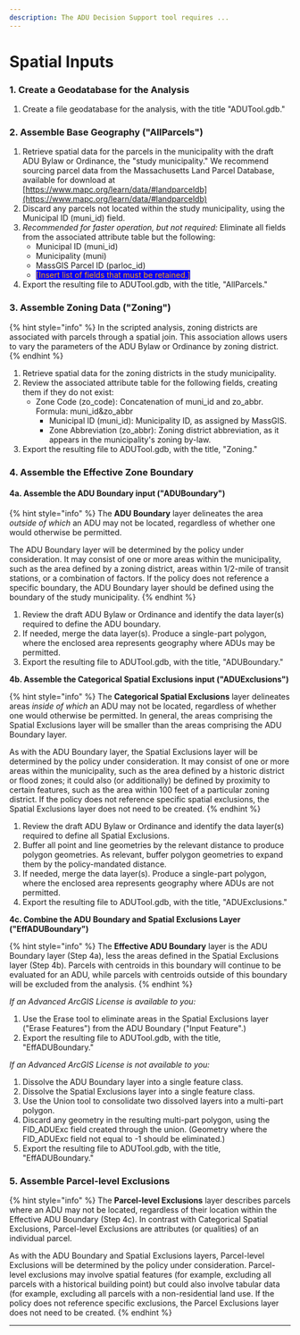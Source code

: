 ```yaml
---
description: The ADU Decision Support tool requires ...
---
```


# Spatial Inputs

### 1.  Create a Geodatabase for the Analysis

1. Create a file geodatabase for the analysis, with the title "ADUTool.gdb."

### 2.  Assemble Base Geography ("AllParcels")

1. Retrieve spatial data for the parcels in the municipality with the draft ADU Bylaw or Ordinance, the "study municipality." We recommend sourcing parcel data from the Massachusetts Land Parcel Database, available for download at [https://www.mapc.org/learn/data/#landparceldb](https://www.mapc.org/learn/data/#landparceldb)
2. Discard any parcels not located within the study municipality, using the Municipal ID (muni\_id) field.&#x20;
3. _Recommended for faster operation, but not required:_ Eliminate all fields from the associated attribute table but the following:
   * Municipal ID (muni\_id)
   * Municipality (muni)
   * MassGIS Parcel ID (parloc\_id)
   * <mark style="color:orange;background-color:blue;">\[Insert list of fields that must be retained.]</mark>
4. Export the resulting file to ADUTool.gdb, with the title, "AllParcels."

### 3.  Assemble Zoning Data ("Zoning")

{% hint style="info" %}
In the scripted analysis, zoning districts are associated with parcels through a spatial join. This association allows users to vary the parameters of the ADU Bylaw or Ordinance by zoning district.
{% endhint %}

1. Retrieve spatial data for the zoning districts in the study municipality.&#x20;
2. Review the associated attribute table for the following fields, creating them if they do not exist:
   * Zone Code (zo\_code): Concatenation of muni\_id and zo\_abbr. Formula: muni\_id\&zo\_abbr
     * Municipal ID (muni\_id): Municipality ID, as assigned by MassGIS.
     * Zone Abbreviation (zo\_abbr): Zoning district abbreviation, as it appears in the municipality's zoning by-law.
3. Export the resulting file to ADUTool.gdb, with the title, "Zoning."

### 4. Assemble the Effective Zone Boundary

#### 4a.  Assemble the ADU Boundary input **("ADUBoundary")**

{% hint style="info" %}
The **ADU Boundary** layer delineates the area _outside of which_ an ADU may not be located, regardless of whether one would otherwise be permitted.&#x20;

The ADU Boundary layer will be determined by the policy under consideration. It may consist of one or more areas within the municipality, such as the area defined by a zoning district, areas within 1/2-mile of transit stations, or a combination of factors. If the policy does not reference a specific boundary, the ADU Boundary layer should be defined using the boundary of the study municipality.
{% endhint %}

1. Review the draft ADU Bylaw or Ordinance and identify the data layer(s) required to define the ADU boundary.&#x20;
2. If needed, merge the data layer(s). Produce a single-part polygon, where the enclosed area represents geography where ADUs may be permitted.
3. Export the resulting file to ADUTool.gdb, with the title, "ADUBoundary."

**4b.  Assemble the Categorical Spatial Exclusions input ("ADUExclusions")**

{% hint style="info" %}
The **Categorical Spatial Exclusions** layer delineates areas _inside of which_ an ADU may not be located, regardless of whether one would otherwise be permitted. In general, the areas comprising the Spatial Exclusions layer will be smaller than the areas comprising the ADU Boundary layer.

As with the ADU Boundary layer, the Spatial Exclusions layer will be determined by the policy under consideration. It may consist of one or more areas within the municipality, such as the area defined by a historic district or flood zones; it could also (or additionally) be defined by proximity to certain features, such as the area within 100 feet of a particular zoning district. If the policy does not reference specific spatial exclusions, the Spatial Exclusions layer does not need to be created.
{% endhint %}

1. Review the draft ADU Bylaw or Ordinance and identify the data layer(s) required to define all Spatial Exclusions.&#x20;
2. Buffer all point and line geometries by the relevant distance to produce polygon geometries. As relevant, buffer polygon geometries to expand them by the policy-mandated distance.
3. If needed, merge the data layer(s). Produce a single-part polygon, where the enclosed area represents geography where ADUs are not permitted.
4. Export the resulting file to ADUTool.gdb, with the title, "ADUExclusions."

**4c.  Combine the ADU Boundary and Spatial Exclusions Layer ("EffADUBoundary")**

{% hint style="info" %}
The **Effective ADU Boundary** layer is the ADU Boundary layer (Step 4a), less the areas defined in the Spatial Exclusions layer (Step 4b). Parcels with centroids in this boundary will continue to be evaluated for an ADU, while parcels with centroids outside of this boundary will be excluded from the analysis.
{% endhint %}

_If an Advanced ArcGIS License is available to you:_&#x20;

1. Use the Erase tool to eliminate areas in the Spatial Exclusions layer ("Erase Features") from the ADU Boundary ("Input Feature".)
2. Export the resulting file to ADUTool.gdb, with the title, "EffADUBoundary."

_If an Advanced ArcGIS License is not available to you:_&#x20;

1. Dissolve the ADU Boundary layer into a single feature class.
2. Dissolve the Spatial Exclusions layer into a single feature class.
3. Use the Union tool to consolidate two dissolved layers into a multi-part polygon.&#x20;
4. Discard any geometry in the resulting multi-part polygon, using the FID\_ADUExc field created through the union. (Geometry where the FID\_ADUExc field not equal to -1 should be eliminated.)
5. Export the resulting file to ADUTool.gdb, with the title, "EffADUBoundary."

### 5. Assemble Parcel-level Exclusions

{% hint style="info" %}
The **Parcel-level Exclusions** layer describes parcels where an ADU may not be located, regardless of their location within the Effective ADU Boundary (Step 4c). In contrast with Categorical Spatial Exclusions, Parcel-level Exclusions are attributes (or qualities) of an individual parcel.&#x20;

As with the ADU Boundary and Spatial Exclusions layers, Parcel-level Exclusions will be determined by the policy under consideration. Parcel-level exclusions may involve spatial features (for example, excluding all parcels with a historical building point) but could also involve tabular data (for example, excluding all parcels with a non-residential land use. If the policy does not reference specific exclusions, the Parcel Exclusions layer does not need to be created.
{% endhint %}





****
